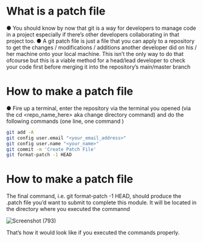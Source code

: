 # What is a patch file
● You should know by now that git is a way for developers to manage code in a project especially if there’s other developers collaborating in that project too.
● A git patch file is just a file that you can apply to a repository to get the changes / modifications / additions another developer
did on his / her machine onto your local machine. This isn’t the only way to do that ofcourse but this is a viable method for a head/lead developer
to check your code first before merging it into the repository’s main/master branch
# How to make a patch file
● Fire up a terminal, enter the repository via the terminal you opened (via the cd <repo_name_here> aka change directory command) and do the following commands
(one line, one command )
```sh
git add -A
git config user.email "<your_email_address>"
git config user.name "<your_name>"
git commit -m 'Create Patch File'
git format-patch -1 HEAD
```
# How to make a patch file
The final command, i.e. git format-patch -1 HEAD, should produce the .patch file you’d want to submit to complete this module. It will be located in the directory where you executed the commannd

![Screenshot (793)](https://user-images.githubusercontent.com/71343747/126617250-f69b25c6-c9fb-416c-8888-cbc198045870.png)

That’s how it would look like if you executed the commands properly.
